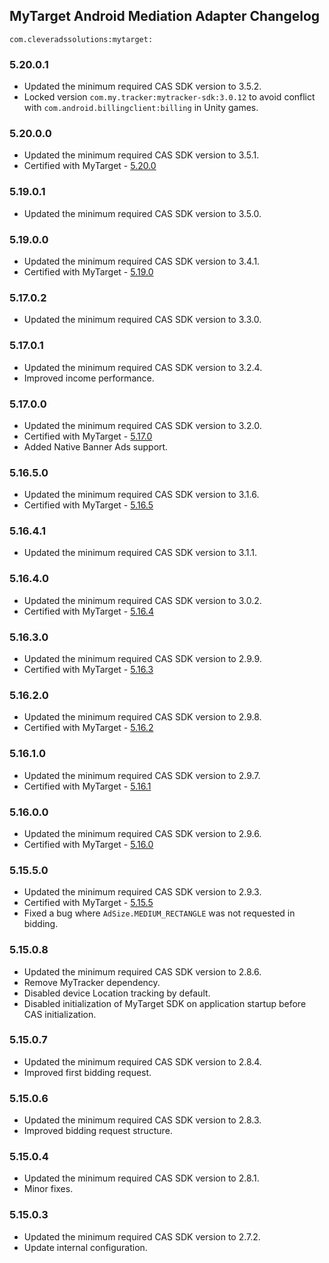 ## MyTarget Android Mediation Adapter Changelog
`com.cleveradssolutions:mytarget:`

### 5.20.0.1
- Updated the minimum required CAS SDK version to 3.5.2.
- Locked version `com.my.tracker:mytracker-sdk:3.0.12` to avoid conflict with `com.android.billingclient:billing` in Unity games.

### 5.20.0.0
- Updated the minimum required CAS SDK version to 3.5.1.
- Certified with MyTarget - [5.20.0](https://target.my.com/help/partners/mob/androidhistory/en)

### 5.19.0.1
- Updated the minimum required CAS SDK version to 3.5.0.

### 5.19.0.0
- Updated the minimum required CAS SDK version to 3.4.1.
- Certified with MyTarget - [5.19.0](https://target.my.com/help/partners/mob/androidhistory/en)

### 5.17.0.2
- Updated the minimum required CAS SDK version to 3.3.0.

### 5.17.0.1
- Updated the minimum required CAS SDK version to 3.2.4.
- Improved income performance.

### 5.17.0.0
- Updated the minimum required CAS SDK version to 3.2.0.
- Certified with MyTarget - [5.17.0](https://target.my.com/help/partners/mob/androidhistory/en)
- Added Native Banner Ads support.

### 5.16.5.0
- Updated the minimum required CAS SDK version to 3.1.6.
- Certified with MyTarget - [5.16.5](https://github.com/myTargetSDK/mytarget-android)

### 5.16.4.1
- Updated the minimum required CAS SDK version to 3.1.1.

### 5.16.4.0
- Updated the minimum required CAS SDK version to 3.0.2.
- Certified with MyTarget - [5.16.4](https://target.my.com/help/partners/mob/androidhistory/ru)

### 5.16.3.0
- Updated the minimum required CAS SDK version to 2.9.9.
- Certified with MyTarget - [5.16.3](https://target.my.com/help/partners/mob/androidhistory/en)

### 5.16.2.0
- Updated the minimum required CAS SDK version to 2.9.8.
- Certified with MyTarget - [5.16.2](https://target.my.com/help/partners/mob/androidhistory/en)

### 5.16.1.0
- Updated the minimum required CAS SDK version to 2.9.7.
- Certified with MyTarget - [5.16.1](https://target.my.com/help/partners/mob/androidhistory/en)

### 5.16.0.0
- Updated the minimum required CAS SDK version to 2.9.6.
- Certified with MyTarget - [5.16.0](https://target.my.com/help/partners/mob/androidhistory/en)

### 5.15.5.0
- Updated the minimum required CAS SDK version to 2.9.3.
- Certified with MyTarget - [5.15.5](https://target.my.com/help/partners/mob/androidhistory/ru)
- Fixed a bug where `AdSize.MEDIUM_RECTANGLE` was not requested in bidding.

### 5.15.0.8
- Updated the minimum required CAS SDK version to 2.8.6.
- Remove MyTracker dependency.
- Disabled device Location tracking by default.
- Disabled initialization of MyTarget SDK on application startup before CAS initialization.

### 5.15.0.7
- Updated the minimum required CAS SDK version to 2.8.4.
- Improved first bidding request.

### 5.15.0.6
- Updated the minimum required CAS SDK version to 2.8.3.
- Improved bidding request structure.

### 5.15.0.4
- Updated the minimum required CAS SDK version to 2.8.1.
- Minor fixes.

### 5.15.0.3
- Updated the minimum required CAS SDK version to 2.7.2.
- Update internal configuration.